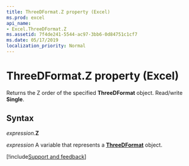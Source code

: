 ```yaml
---
title: ThreeDFormat.Z property (Excel)
ms.prod: excel
api_name:
- Excel.ThreeDFormat.Z
ms.assetid: 7f4de241-5544-ac97-3bb6-0d84751c1cf7
ms.date: 05/17/2019
localization_priority: Normal
---
```



# ThreeDFormat.Z property (Excel)

Returns the Z order of the specified **ThreeDFormat** object. Read/write **Single**.


## Syntax

_expression_.**Z**

_expression_ A variable that represents a **[ThreeDFormat](Excel.ThreeDFormat.md)** object.




[!include[Support and feedback](~/includes/feedback-boilerplate.md)]